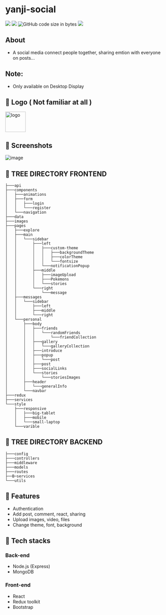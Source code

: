 # yanji-social

<img src="https://img.shields.io/github/stars/ngtrgiabaoB2012063/yanji-social"/> <img src="https://img.shields.io/github/issues/ngtrgiabaoB2012063/yanji-social"/> ![GitHub code size in bytes](https://img.shields.io/github/languages/code-size/ngtrgiabaoB2012063/yanji-social) <img src="https://img.shields.io/github/license/ngtrgiabaoB2012063/yanji-social"/>

## About

-   A social media connect people together, sharing emtion with everyone on posts...

## Note:

-   Only available on Desktop Display

## 👾 Logo ( Not familiar at all )

<img src="https://user-images.githubusercontent.com/95952006/216500281-d2aaf399-f630-499b-a8a5-7599c3ec227d.svg" width="64px" height="64px" alt="logo"/>

## 👾 Screenshots

![image](https://user-images.githubusercontent.com/95952006/216915779-bf4e160f-698b-4972-b6aa-888196cff57b.png)

## 🌳 TREE DIRECTORY FRONTEND

```
├───api
├───components
│   ├───animations
│   ├───form
│   │   ├───login
│   │   └───register
│   └───navigation
├───data
├───images
├───pages
│   ├───explore
│   ├───main
│   │   └───sidebar
│   │       ├───left
│   │       │   ├───custom-theme
│   │       │   │   ├───backgroundTheme
│   │       │   │   ├───colorTheme
│   │       │   │   └───fontsize
│   │       │   └───notificationPopup
│   │       ├───middle
│   │       │   ├───imageUpload
│   │       │   ├───Pokemons
│   │       │   └───stories
│   │       └───right
│   │           └───message
│   ├───messages
│   │   └───sidebar
│   │       ├───left
│   │       ├───middle
│   │       └───right
│   └───personal
│       ├───body
│       │   ├───friends
│       │   │   └───randomFriends
│       │   │       └───friendCollection
│       │   ├───gallery
│       │   │   └───galleryCollection
│       │   ├───introduce
│       │   ├───popup
│       │   │   └───post
│       │   ├───post
│       │   ├───socialLinks
│       │   └───stories
│       │       └───storiesImages
│       ├───header
│       │   └───generalInfo
│       └───navbar
├───redux
├───services
└───style
    ├───responsive
    │   ├───big-tablet
    │   ├───mobile
    │   └───small-laptop
    └───varible
```

## 🌳 TREE DIRECTORY BACKEND

```
├───config
├───controllers
├───middleware
├───models
├───routes
├──B─services
└───utils
```

## 🤖 Features

- Authentication
- Add post, comment, react, sharing
- Upload images, video, files
- Change theme, font, background

## 🤖 Tech stacks

### Back-end

- Node.js (Express)
- MongoDB

### Front-end

- React
- Redux toolkit
- Bootstrap


